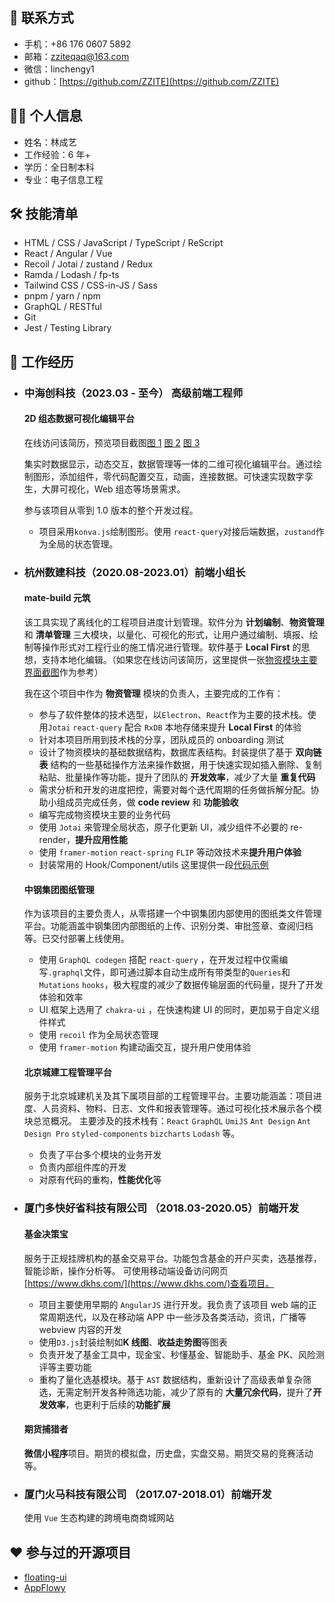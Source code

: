 ## 📧 联系方式

- 手机：+86 176 0607 5892
- 邮箱：zziteqaq@163.com
- 微信：linchengy1
- github：[https://github.com/ZZITE](https://github.com/ZZITE)

## 🧑‍💻 个人信息

- 姓名：林成艺
- 工作经验：6 年+
- 学历：全日制本科
- 专业：电子信息工程

## 🛠 技能清单

- HTML / CSS / JavaScript / TypeScript / ReScript
- React / Angular / Vue
- Recoil / Jotai / zustand / Redux
- Ramda / Lodash / fp-ts
- Tailwind CSS / CSS-in-JS / Sass
- pnpm / yarn / npm
- GraphQL / RESTful
- Git
- Jest / Testing Library

## 🌈 工作经历

- ### 中海创科技（2023.03 - 至今） 高级前端工程师

  #### 2D 组态数据可视化编辑平台

  在线访问该简历，预览项目截图[图 1](https://ibb.co/S5222px) [图 2](https://ibb.co/ZJWKNn3) [图 3](https://ibb.co/9bbzQ2h)

  集实时数据显示，动态交互，数据管理等一体的二维可视化编辑平台。通过绘制图形，添加组件，零代码配置交互，动画，连接数据。可快速实现数字孪生，大屏可视化，Web 组态等场景需求。

  参与该项目从零到 1.0 版本的整个开发过程。

  - 项目采用`konva.js`绘制图形。使用 `react-query`对接后端数据，`zustand`作为全局的状态管理。

- ### 杭州数建科技（2020.08-2023.01）前端小组长

  #### mate-build 元筑

  该工具实现了离线化的工程项目进度计划管理。软件分为 **计划编制**、**物资管理** 和 **清单管理** 三大模块，以量化、可视化的形式，让用户通过编制、填报、绘制等操作形式对工程行业的施工情况进行管理。软件基于 **Local First** 的思想，支持本地化编辑。（如果您在线访问该简历，这里提供一张[物资模块主要界面截图](https://ibb.co/QQgcbP6)作为参考）

  我在这个项目中作为 **物资管理** 模块的负责人，主要完成的工作有：

  - 参与了软件整体的技术选型，以`Electron`、`React`作为主要的技术栈。使用`Jotai` `react-query` 配合 `RxDB` 本地存储来提升 **Local First** 的体验
  - 针对本项目所用到技术栈的分享，团队成员的 onboarding 测试
  - 设计了物资模块的基础数据结构，数据库表结构。封装提供了基于 **双向链表** 结构的一些基础操作方法来操作数据，用于快速实现如插入删除、复制粘贴、批量操作等功能，提升了团队的 **开发效率**，减少了大量 **重复代码**
  - 需求分析和开发的进度把控，需要对每个迭代周期的任务做拆解分配。协助小组成员完成任务，做 **code review** 和 **功能验收**
  - 编写完成物资模块主要的业务代码
  - 使用 `Jotai` 来管理全局状态，原子化更新 UI，减少组件不必要的 re-render，**提升应用性能**
  - 使用 `framer-motion` `react-spring` `FLIP` 等动效技术来**提升用户体验**
  - 封装常用的 Hook/Component/utils 这里提供一段[代码示例](https://ibb.co/R9VSJL1)

  #### 中钢集团图纸管理

  作为该项目的主要负责人，从零搭建一个中钢集团内部使用的图纸类文件管理平台。功能涵盖中钢集团内部图纸的上传、识别分类、审批签章、查阅归档等。已交付部署上线使用。

  - 使用 `GraphQL codegen` 搭配 `react-query` ，在开发过程中仅需编写`.graphql`文件，即可通过脚本自动生成所有带类型的`Queries`和`Mutations` `hooks`，极大程度的减少了数据传输层面的代码量，提升了开发体验和效率
  - UI 框架上选用了 `chakra-ui` ，在快速构建 UI 的同时，更加易于自定义组件样式
  - 使用 `recoil` 作为全局状态管理
  - 使用 `framer-motion` 构建动画交互，提升用户使用体验

  #### 北京城建工程管理平台

  服务于北京城建机关及其下属项目部的工程管理平台。主要功能涵盖：项目进度、人员资料、物料、日志、文件和报表管理等。通过可视化技术展示各个模块总览概况。
  主要涉及的技术栈有：`React` `GraphQL` `UmiJS` `Ant Design` `Ant Design Pro` `styled-components` `bizcharts` `Lodash` 等。

  - 负责了平台多个模块的业务开发
  - 负责内部组件库的开发
  - 对原有代码的重构，**性能优化**等

- ### 厦门多快好省科技有限公司 （2018.03-2020.05）前端开发

  #### 基金决策宝

  服务于正规挂牌机构的基金交易平台。功能包含基金的开户买卖，选基推荐，智能诊断，操作分析等。
  可使用移动端设备访问网页[https://www.dkhs.com/](https://www.dkhs.com/)查看项目。

  - 项目主要使用早期的 `AngularJS` 进行开发。我负责了该项目 web 端的正常周期迭代，以及在移动端 APP 中一些涉及各类活动，资讯，广播等 webview 内容的开发
  - 使用`D3.js`封装绘制如**K 线图**、**收益走势图**等图表
  - 负责开发了基金工具中，现金宝、秒懂基金、智能助手、基金 PK、风险测评等主要功能
  - 重构了量化选基模块。基于 `AST` 数据结构，重新设计了高级表单复杂筛选，无需定制开发各种筛选功能，减少了原有的 **大量冗余代码**，提升了**开发效率**，也更利于后续的**功能扩展**

  #### 期货捕猎者

  **微信小程序**项目。期货的模拟盘，历史盘，实盘交易。期货交易的竞赛活动等。

- ### 厦门火马科技有限公司 （2017.07-2018.01）前端开发

  使用 `Vue` 生态构建的跨境电商商城网站

## ❤️ 参与过的开源项目

- [floating-ui](https://github.com/floating-ui/floating-ui)
- [AppFlowy](https://github.com/AppFlowy-IO/AppFlowy)
